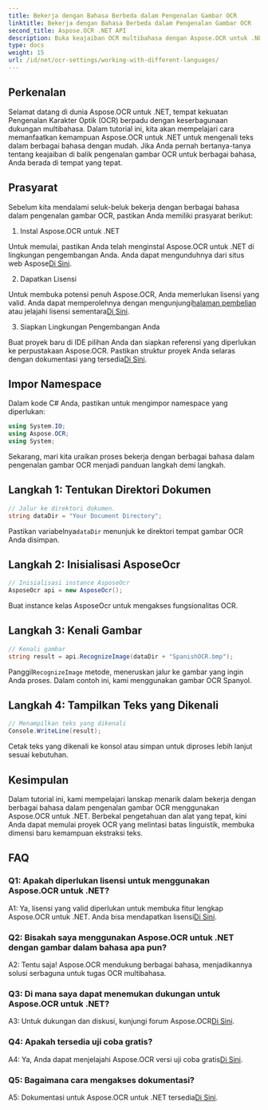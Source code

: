 ```yaml
---
title: Bekerja dengan Bahasa Berbeda dalam Pengenalan Gambar OCR
linktitle: Bekerja dengan Bahasa Berbeda dalam Pengenalan Gambar OCR
second_title: Aspose.OCR .NET API
description: Buka keajaiban OCR multibahasa dengan Aspose.OCR untuk .NET. Ekstrak teks dengan mudah dalam berbagai bahasa.
type: docs
weight: 15
url: /id/net/ocr-settings/working-with-different-languages/
---
```

## Perkenalan

Selamat datang di dunia Aspose.OCR untuk .NET, tempat kekuatan Pengenalan Karakter Optik (OCR) berpadu dengan keserbagunaan dukungan multibahasa. Dalam tutorial ini, kita akan mempelajari cara memanfaatkan kemampuan Aspose.OCR untuk .NET untuk mengenali teks dalam berbagai bahasa dengan mudah. Jika Anda pernah bertanya-tanya tentang keajaiban di balik pengenalan gambar OCR untuk berbagai bahasa, Anda berada di tempat yang tepat.

## Prasyarat

Sebelum kita mendalami seluk-beluk bekerja dengan berbagai bahasa dalam pengenalan gambar OCR, pastikan Anda memiliki prasyarat berikut:

1. Instal Aspose.OCR untuk .NET

 Untuk memulai, pastikan Anda telah menginstal Aspose.OCR untuk .NET di lingkungan pengembangan Anda. Anda dapat mengunduhnya dari situs web Aspose[Di Sini](https://releases.aspose.com/ocr/net/).

2. Dapatkan Lisensi

 Untuk membuka potensi penuh Aspose.OCR, Anda memerlukan lisensi yang valid. Anda dapat memperolehnya dengan mengunjungi[halaman pembelian](https://purchase.aspose.com/buy) atau jelajahi lisensi sementara[Di Sini](https://purchase.aspose.com/temporary-license/).

3. Siapkan Lingkungan Pengembangan Anda

Buat proyek baru di IDE pilihan Anda dan siapkan referensi yang diperlukan ke perpustakaan Aspose.OCR. Pastikan struktur proyek Anda selaras dengan dokumentasi yang tersedia[Di Sini](https://reference.aspose.com/ocr/net/).

## Impor Namespace

Dalam kode C# Anda, pastikan untuk mengimpor namespace yang diperlukan:

```csharp
using System.IO;
using Aspose.OCR;
using System;
```

Sekarang, mari kita uraikan proses bekerja dengan berbagai bahasa dalam pengenalan gambar OCR menjadi panduan langkah demi langkah.

## Langkah 1: Tentukan Direktori Dokumen

```csharp
// Jalur ke direktori dokumen.
string dataDir = "Your Document Directory";
```

 Pastikan variabelnya`dataDir` menunjuk ke direktori tempat gambar OCR Anda disimpan.

## Langkah 2: Inisialisasi AsposeOcr

```csharp
// Inisialisasi instance AsposeOcr
AsposeOcr api = new AsposeOcr();
```

Buat instance kelas AsposeOcr untuk mengakses fungsionalitas OCR.

## Langkah 3: Kenali Gambar

```csharp
// Kenali gambar
string result = api.RecognizeImage(dataDir + "SpanishOCR.bmp");
```

 Panggil`RecognizeImage` metode, meneruskan jalur ke gambar yang ingin Anda proses. Dalam contoh ini, kami menggunakan gambar OCR Spanyol.

## Langkah 4: Tampilkan Teks yang Dikenali

```csharp
// Menampilkan teks yang dikenali
Console.WriteLine(result);
```

Cetak teks yang dikenali ke konsol atau simpan untuk diproses lebih lanjut sesuai kebutuhan.

## Kesimpulan

Dalam tutorial ini, kami mempelajari lanskap menarik dalam bekerja dengan berbagai bahasa dalam pengenalan gambar OCR menggunakan Aspose.OCR untuk .NET. Berbekal pengetahuan dan alat yang tepat, kini Anda dapat memulai proyek OCR yang melintasi batas linguistik, membuka dimensi baru kemampuan ekstraksi teks.

## FAQ

### Q1: Apakah diperlukan lisensi untuk menggunakan Aspose.OCR untuk .NET?

 A1: Ya, lisensi yang valid diperlukan untuk membuka fitur lengkap Aspose.OCR untuk .NET. Anda bisa mendapatkan lisensi[Di Sini](https://purchase.aspose.com/buy).

### Q2: Bisakah saya menggunakan Aspose.OCR untuk .NET dengan gambar dalam bahasa apa pun?

A2: Tentu saja! Aspose.OCR mendukung berbagai bahasa, menjadikannya solusi serbaguna untuk tugas OCR multibahasa.

### Q3: Di mana saya dapat menemukan dukungan untuk Aspose.OCR untuk .NET?

 A3: Untuk dukungan dan diskusi, kunjungi forum Aspose.OCR[Di Sini](https://forum.aspose.com/c/ocr/16).

### Q4: Apakah tersedia uji coba gratis?

 A4: Ya, Anda dapat menjelajahi Aspose.OCR versi uji coba gratis[Di Sini](https://releases.aspose.com/).

### Q5: Bagaimana cara mengakses dokumentasi?

 A5: Dokumentasi untuk Aspose.OCR untuk .NET tersedia[Di Sini](https://reference.aspose.com/ocr/net/).